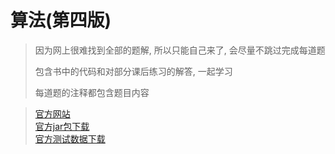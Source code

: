 # 算法(第四版)

> 因为网上很难找到全部的题解, 所以只能自己来了, 会尽量不跳过完成每道题  
>
> 包含书中的代码和对部分课后练习的解答, 一起学习  
>
> 每道题的注释都包含题目内容

> [官方网站](http://algs4.cs.princeton.edu/home)  
> [官方jar包下载](http://algs4.cs.princeton.edu/code/algs4.jar)  
> [官方测试数据下载](http://algs4.cs.princeton.edu/code/algs4-data.zip)

